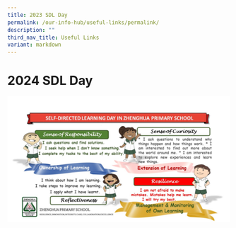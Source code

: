 ```yaml
---
title: 2023 SDL Day
permalink: /our-info-hub/useful-links/permalink/
description: ""
third_nav_title: Useful Links
variant: markdown
---
```

# 2024 SDL Day
<a href="https://sites.google.com/moe.edu.sg/zhpssdl"><img src="/images/Our%20info%20hub/sdl%20infographic.jpg"></a>
